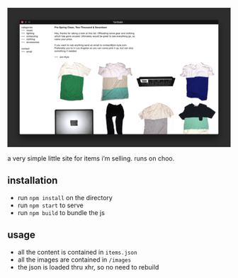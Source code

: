 ![](thumbnail.png)

a very simple little site for items i’m selling. runs on choo.

## installation

- run `npm install` on the directory
- run `npm start` to serve
- run `npm build` to bundle the js

## usage

- all the content is contained in `items.json`
- all the images are contained in `/images`
- the json is loaded thru xhr, so no need to rebuild
